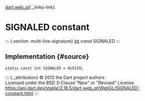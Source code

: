 [dart:web\_gl](../../dart-web_gl/dart-web_gl-library){._links-link}

SIGNALED constant
=================

::: {.section .multi-line-signature}
[int](../../dart-core/int-class) const SIGNALED
:::

Implementation {#source}
--------------

``` {.language-dart data-language="dart"}
static const int SIGNALED = 0x9119;
```

::: {._attribution}
© 2012 the Dart project authors\
Licensed under the BSD 3-Clause \"New\" or \"Revised\" License.\
<https://api.dart.dev/stable/2.18.5/dart-web_gl/WebGL/SIGNALED-constant.html>
:::
